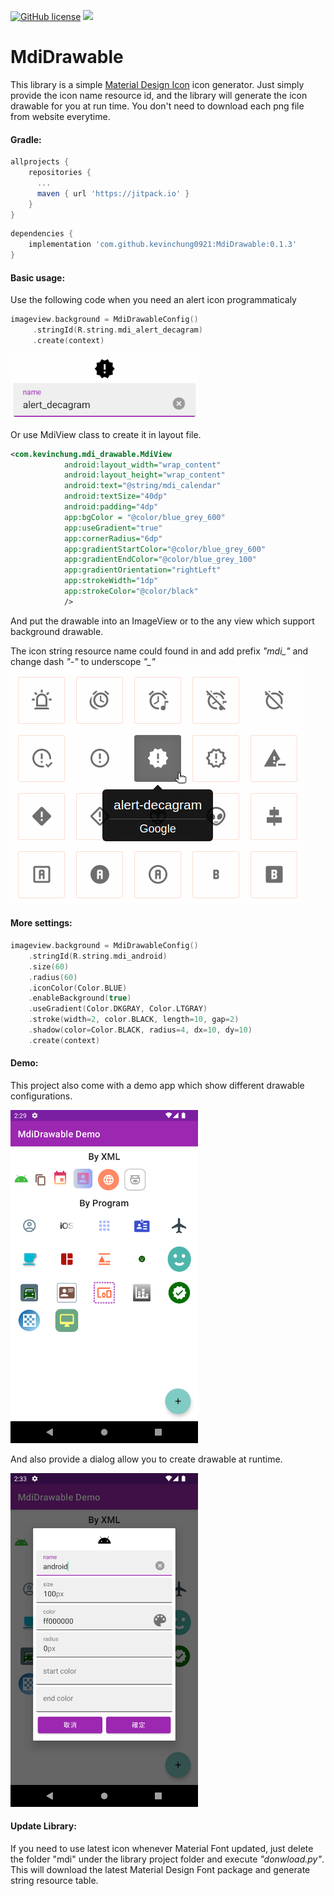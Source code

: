 [![GitHub license](https://img.shields.io/badge/license-Apache%202-blue.svg)](https://raw.githubusercontent.com/HITGIF/TextFieldBoxes/master/LICENSE)
[![](https://jitpack.io/v/kevinchung0921/MdiDrawable.svg)](https://jitpack.io/#kevinchung0921/MdiDrawable)

# MdiDrawable

This library is a simple [Material Design Icon](https://materialdesignicons.com/) icon generator. 
Just simply provide the icon name resource id, and the library will generate the icon drawable for you at run time.
You don't need to download each png file from website everytime.

#### Gradle:
```groovy
allprojects {
    repositories {
      ...
      maven { url 'https://jitpack.io' }
    }
}
```
```groovy
dependencies {
    implementation 'com.github.kevinchung0921:MdiDrawable:0.1.3'
}
```

#### Basic usage:

Use the following code when you need an alert icon programmaticaly 
```kotlin
imageview.background = MdiDrawableConfig()
     .stringId(R.string.mdi_alert_decagram)
     .create(context)
```

<img width='300' src='https://github.com/kevinchung0921/MdiDrawable/blob/master/images/Screenshot_1621901926.png' />


Or use MdiView class to create it in layout file.

```xml
<com.kevinchung.mdi_drawable.MdiView
            android:layout_width="wrap_content"
            android:layout_height="wrap_content"
            android:text="@string/mdi_calendar"
            android:textSize="40dp"
            android:padding="4dp"
            app:bgColor = "@color/blue_grey_600"
            app:useGradient="true"
            app:cornerRadius="6dp"
            app:gradientStartColor="@color/blue_grey_600"
            app:gradientEndColor="@color/blue_grey_100"
            app:gradientOrientation="rightLeft"
            app:strokeWidth="1dp"
            app:strokeColor="@color/black"
            />

```

And put the drawable into an ImageView or to the any view which support background drawable.

The icon string resource name could found in and add prefix *"mdi_"* and change dash *"-"* to underscope *"_"*
![](https://github.com/kevinchung0921/MdiDrawable/blob/master/images/Screenshot%20from%202021-05-25%2007-41-30.png)


#### More settings:

``` kotlin
imageview.background = MdiDrawableConfig()
    .stringId(R.string.mdi_android)
    .size(60)
    .radius(60)
    .iconColor(Color.BLUE)
    .enableBackground(true)
    .useGradient(Color.DKGRAY, Color.LTGRAY)
    .stroke(width=2, color.BLACK, length=10, gap=2)
    .shadow(color=Color.BLACK, radius=4, dx=10, dy=10)
    .create(context)
```


#### Demo:

This project also come with a demo app which show different drawable configurations. 

<img width='300' src='https://github.com/kevinchung0921/MdiDrawable/blob/master/images/Screenshot_20220602_142905.png' />

And also provide a dialog allow you to create drawable at runtime.

<img width='300' src='https://github.com/kevinchung0921/MdiDrawable/blob/master/images/Screenshot_20220602_143319.png' />

#### Update Library:

If you need to use latest icon whenever Material Font updated, just delete the folder "mdi" under the library project folder and execute *"donwload.py"*. This will download the latest Material Design Font package and generate string resource table.
